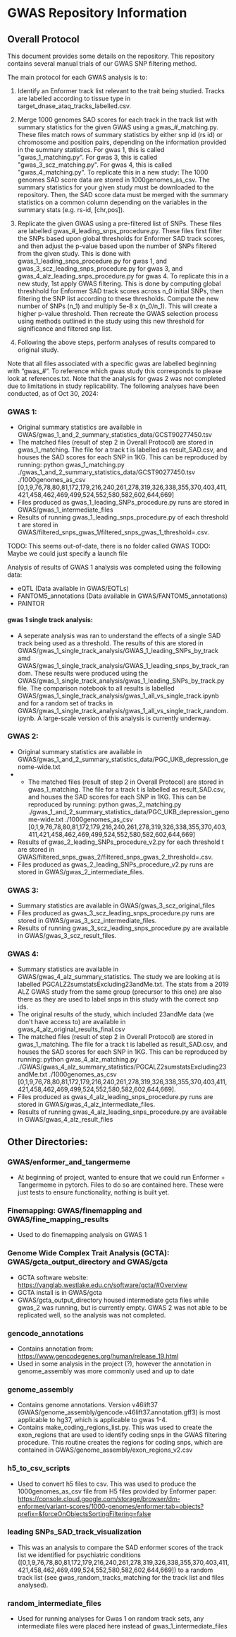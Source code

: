 # GWAS Repository Information
## Overall Protocol

This document provides some details on the repository. This repository contains several manual trials of our GWAS SNP filtering method. 

The main protocol for each GWAS analysis is to:
1. Identify an Enformer track list relevant to the trait being studied. Tracks are labelled according to tissue type in target_dnase_ataq_tracks_labelled.csv.

2. Merge 1000 genomes SAD scores for each track in the track list with summary statistics for the given GWAS using a gwas_#_matching.py. These files match rows of summary statistics by either snp id (rs id) or chromosome and position pairs, depending on the information provided in the summary statistics. For gwas 1, this is called "gwas_1_matching.py". For gwas 3, this is called "gwas_3_scz_matching.py". For gwas 4, this is called "gwas_4_matching.py". 
To replicate this in a new study: 
The 1000 genomes SAD score data are stored in 1000genomes_as_csv. The summary statistics for your given study must be downloaded to the repository. Then, the SAD score data must be merged with the summary statistics on a common column depending on the variables in the summary stats (e.g. rs-id, [chr,pos]). 

3. Replicate the given GWAS using a pre-filtered list of SNPs. These files are labelled gwas_#_leading_snps_procedure.py. These files first filter the SNPs based upon global thresholds for Enformer SAD track scores, and then adjust the p-value based upon the number of SNPs filtered from the given study. This is done with gwas_1_leading_snps_procedure.py for gwas 1, and gwas_3_scz_leading_snps_procedure.py for gwas 3, and gwas_4_alz_leading_snps_procedure.py for gwas 4.
To replicate this in a new study, 1st apply GWAS filtering. This is done by computing global threshhold for Enformer SAD track scores across n_0 initial SNPs, then filtering the SNP list according to these thresholds. Compute the new number of SNPs (n_1) and multiply 5e-8 x (n_0/n_1). This will create a higher p-value threshold. Then recreate the GWAS selection process using methods outlined in the study using this new threshold for significance and filtered snp list. 

4. Following the above steps, perform analyses of results compared to original study. 

Note that all files associated with a specific gwas are labelled beginning with “gwas_#”. To reference which gwas study this corresponds to please look at references.txt. Note that the analysis for gwas 2 was not completed due to limitations in study replicability. The following analyses have been conducted, as of Oct 30, 2024:

### GWAS 1:

- Original summary statistics are available in GWAS/gwas_1_and_2_summary_statistics_data/GCST90277450.tsv
- The matched files (result of step 2 in Overall Protocol) are stored in gwas_1_matching. The file for a track t is labelled as result_SAD<t>.csv, and houses the SAD scores for each SNP in 1KG. This can be reproduced by running: python gwas_1_matching.py ./gwas_1_and_2_summary_statistics_data/GCST90277450.tsv ./1000genomes_as_csv [0,1,9,76,78,80,81,172,179,216,240,261,278,319,326,338,355,370,403,411,421,458,462,469,499,524,552,580,582,602,644,669]
- Files produced as gwas_1_leading_SNPs_procedure.py runs are stored in GWAS/gwas_1_intermediate_files
- Results of running gwas_1_leading_snps_procedure.py of each threshold t are stored in GWAS/filtered_snps_gwas_1/filtered_snps_gwas_1_threshold=<t>.csv.

TODO: This seems out-of-date, there is no folder called GWAS
TODO: Maybe we could just specify a launch file

Analysis of results of GWAS 1 analysis was completed using the following data:
- eQTL (Data available in GWAS/EQTLs)
- FANTOM5_annotations (Data available in GWAS/FANTOM5_annotations)
- PAINTOR

#### gwas 1 single track analysis:
- A seperate analysis was ran to understand the effects of a single SAD track being used as a threshold. The results of this are stored in GWAS/gwas_1_single_track_analysis/GWAS_1_leading_SNPs_by_track amd GWAS/gwas_1_single_track_analysis/GWAS_1_leading_snps_by_track_random. These results were produced using the GWAS/gwas_1_single_track_analysis/gwas_1_leading_SNPs_by_track.py file. The comparison notebook to all results is labelled GWAS/gwas_1_single_track_analysis/gwas_1_all_vs_single_track.ipynb and for  a random set of tracks in GWAS/gwas_1_single_track_analysis/gwas_1_all_vs_single_track_random.ipynb. A large-scale version of this analysis is currently underway. 

### GWAS 2:
- Original summary statistics are available in GWAS/gwas_1_and_2_summary_statistics_data/PGC_UKB_depression_genome-wide.txt
- - The matched files (result of step 2 in Overall Protocol) are stored in gwas_1_matching. The file for a track t is labelled as result_SAD<t>.csv, and houses the SAD scores for each SNP in 1KG. This can be reproduced by running: python gwas_2_matching.py ./gwas_1_and_2_summary_statistics_data/PGC_UKB_depression_genome-wide.txt ./1000genomes_as_csv [0,1,9,76,78,80,81,172,179,216,240,261,278,319,326,338,355,370,403,411,421,458,462,469,499,524,552,580,582,602,644,669]
- Results of gwas_2_leading_SNPs_procedure_v2.py for each threshold t are stored in GWAS/filtered_snps_gwas_2/filtered_snps_gwas_2_threshold=<t>.csv.
- Files produced as gwas_2_leading_SNPs_procedure_v2.py runs are stored in GWAS/gwas_2_intermediate_files.

### GWAS 3:
- Summary statistics are available in GWAS/gwas_3_scz_original_files
- Files produced as gwas_3_scz_leading_snps_procedure.py runs are stored in GWAS/gwas_3_scz_intermediate_files.
- Results of running gwas_3_scz_leading_snps_procedure.py are available in GWAS/gwas_3_scz_result_files. 

### GWAS 4:
- Summary statistics are available in GWAS/gwas_4_alz_summary_statistics. The study we are looking at is labelled PGCALZ2sumstatsExcluding23andMe.txt. The stats from a 2019 ALZ GWAS study from the same group (precursor to this one) are also there as they are used to label snps in this study with the correct snp ids. 
- The original results of the study, which included 23andMe data (we don't have access to) are available in gwas_4_alz_original_results_final.csv
- The matched files (result of step 2 in Overall Protocol) are stored in gwas_1_matching. The file for a track t is labelled as result_SAD<t>.csv, and houses the SAD scores for each SNP in 1KG. This can be reproduced by running: python gwas_4_alz_matching.py ./GWAS/gwas_4_alz_summary_statistics/PGCALZ2sumstatsExcluding23andMe.txt ./1000genomes_as_csv [0,1,9,76,78,80,81,172,179,216,240,261,278,319,326,338,355,370,403,411,421,458,462,469,499,524,552,580,582,602,644,669].
- Files produced as gwas_4_alz_leading_snps_procedure.py runs are stored in GWAS/gwas_4_alz_intermediate_files.
- Results of running gwas_4_alz_leading_snps_procedure.py are available in GWAS/gwas_4_alz_result_files

## Other Directories:
### GWAS/enformer_and_tangermeme 
- At beginning of project, wanted to ensure that we could run Enformer + Tangermeme in pytorch. Files to do so are contained here. These were just tests to ensure functionality, nothing is built yet. 

### Finemapping: GWAS/finemapping and GWAS/fine_mapping_results
- Used to do finemapping analysis on GWAS 1

### Genome Wide Complex Trait Analysis (GCTA): GWAS/gcta_output_directory and GWAS/gcta
- GCTA software website: https://yanglab.westlake.edu.cn/software/gcta/#Overview
- GCTA install is in GWAS/gcta
- GWAS/gcta_output_directory housed intermediate gcta files while gwas_2 was running, but is currently empty. GWAS 2 was not able to be replicated well, so the analysis was not completed. 

### gencode_annotations
- Contains annotation from: https://www.gencodegenes.org/human/release_19.html
- Used in some analysis in the project (?), however the annotation in genome_assembly was more commonly used and up to date

### genome_assembly
- Contains genome annotations. Version v46lift37 (GWAS/genome_assembly/gencode.v46lift37.annotation.gff3) is most applicable to hg37, which is applicable to gwas 1-4.
- Contains make_coding_regions_list.py. This was used to create the exon_regions that are used to identify coding snps in the GWAS filtering procedure. This routine creates the regions for coding snps, which are contained in GWAS/genome_assembly/exon_regions_v2.csv

### h5_to_csv_scripts
- Used to convert h5 files to csv. This was used to produce the 1000genomes_as_csv file from H5 files provided by Enformer paper: 
https://console.cloud.google.com/storage/browser/dm-enformer/variant-scores/1000-genomes/enformer;tab=objects?prefix=&forceOnObjectsSortingFiltering=false

### leading SNPs_SAD_track_visualization
- This was an analysis to compare the SAD enformer scores of the track list we identified for psychiatric conditions ([0,1,9,76,78,80,81,172,179,216,240,261,278,319,326,338,355,370,403,411,421,458,462,469,499,524,552,580,582,602,644,669]) to a random track list (see gwas_random_tracks_matching for the track list and files analysed).

### random_intermediate_files
- Used for running analyses for Gwas 1 on random track sets, any intermediate files were placed here instead of gwas_1_intermediate_files



